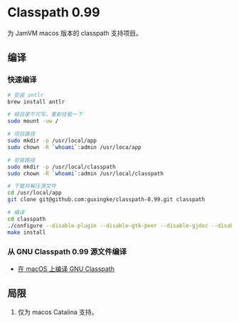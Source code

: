 # Classpath 0.99

为 JamVM macos 版本的 classpath 支持项目。

## 编译

### 快速编译
```bash
# 安装 antlr
brew install antlr

# 根目录不可写，重新挂载一下
sudo mount -uw /

# 项目路径
sudo mkdir -p /usr/local/app
sudo chown -R `whoami`:admin /usr/loca/app

# 安装路径
sudo mkdir -p /usr/local/classpath
sudo chown -R `whoami`:admin /usr/local/classpath

# 下载并解压源文件
cd /usr/local/app
git clone git@github.com:guxingke/classpath-0.99.git classpath

# 编译
cd classpath
./configure --disable-plugin --disable-gtk-peer --disable-gjdoc --disable-examples --disable-gconf-peer --with-glibj=both
make install
```

### 从 GNU Classpath 0.99 源文件编译

- [在 macOS 上编译 GNU Classpath](https://www.guxingke.com/post/gnu-classpath-on-macos.html)

## 局限

1. 仅为 macos Catalina 支持。

